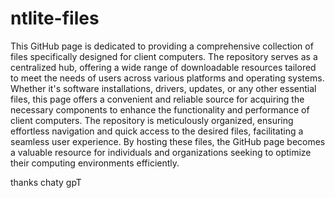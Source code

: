 # ntlite-files

This GitHub page is dedicated to providing a comprehensive collection of files specifically designed for client computers. The repository serves as a centralized hub, offering a wide range of downloadable resources tailored to meet the needs of users across various platforms and operating systems. Whether it's software installations, drivers, updates, or any other essential files, this page offers a convenient and reliable source for acquiring the necessary components to enhance the functionality and performance of client computers. The repository is meticulously organized, ensuring effortless navigation and quick access to the desired files, facilitating a seamless user experience. By hosting these files, the GitHub page becomes a valuable resource for individuals and organizations seeking to optimize their computing environments efficiently.

thanks chaty gpT
